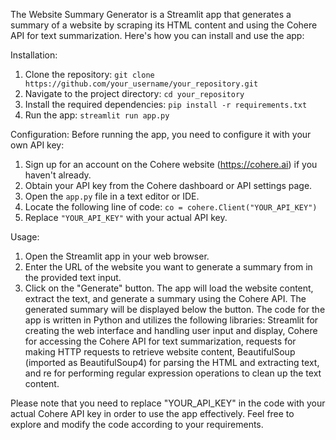 The Website Summary Generator is a Streamlit app that generates a summary of a website by scraping its HTML content and using the Cohere API for text summarization. Here's how you can install and use the app:

Installation:
1. Clone the repository: `git clone https://github.com/your_username/your_repository.git`
2. Navigate to the project directory: `cd your_repository`
3. Install the required dependencies: `pip install -r requirements.txt`
4. Run the app: `streamlit run app.py`

Configuration:
Before running the app, you need to configure it with your own API key:
1. Sign up for an account on the Cohere website (https://cohere.ai) if you haven't already.
2. Obtain your API key from the Cohere dashboard or API settings page.
3. Open the `app.py` file in a text editor or IDE.
4. Locate the following line of code: `co = cohere.Client("YOUR_API_KEY")`
5. Replace `"YOUR_API_KEY"` with your actual API key.

Usage:
1. Open the Streamlit app in your web browser.
2. Enter the URL of the website you want to generate a summary from in the provided text input.
3. Click on the "Generate" button.
The app will load the website content, extract the text, and generate a summary using the Cohere API.
The generated summary will be displayed below the button.
The code for the app is written in Python and utilizes the following libraries: Streamlit for creating the web interface and handling user input and display, Cohere for accessing the Cohere API for text summarization, requests for making HTTP requests to retrieve website content, BeautifulSoup (imported as BeautifulSoup4) for parsing the HTML and extracting text, and re for performing regular expression operations to clean up the text content.

Please note that you need to replace "YOUR_API_KEY" in the code with your actual Cohere API key in order to use the app effectively. Feel free to explore and modify the code according to your requirements.
